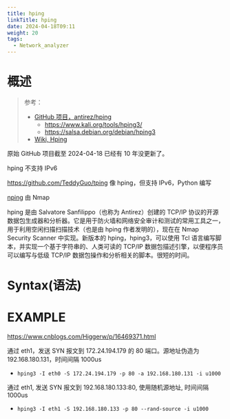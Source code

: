 ```yaml
---
title: hping
linkTitle: hping
date: 2024-04-18T09:11
weight: 20
tags:
  - Network_analyzer
---
```


# 概述

> 参考：
>
> - [GitHub 项目，antirez/hping](https://github.com/antirez/hping)
>   - https://www.kali.org/tools/hping3/
>   - https://salsa.debian.org/debian/hping3
> - [Wiki, Hping](https://en.wikipedia.org/wiki/Hping)

原始 GitHub 项目截至 2024-04-18 已经有 10 年没更新了。

hping 不支持 IPv6

https://github.com/TeddyGuo/tping 像 hping，但支持 IPv6，Python 编写

[nping](/docs/4.数据通信/Utility/nping.md) 由 Nmap

hping 是由 Salvatore Sanfilippo（也称为 Antirez）创建的 TCP/IP 协议的开源数据包生成器和分析器。它是用于防火墙和网络安全审计和测试的常用工具之一，用于利用空闲扫描扫描技术（也是由 hping 作者发明的），现在在 Nmap Security Scanner 中实现。新版本的 hping，hping3，可以使用 Tcl 语言编写脚本，并实现一个基于字符串的、人类可读的 TCP/IP 数据包描述引擎，以便程序员可以编写与低级 TCP/IP 数据包操作和分析相关的脚本。很短的时间。

# Syntax(语法)



# EXAMPLE

https://www.cnblogs.com/Higgerw/p/16469371.html

通过 eth1，发送 SYN 报文到 172.24.194.179 的 80 端口。源地址伪造为 192.168.180.131，时间间隔 1000us

- `hping3 -I eth0 -S 172.24.194.179 -p 80 -a 192.168.180.131 -i u1000`

通过 eth1, 发送 SYN  报文到 192.168.180.133:80, 使用随机源地址, 时间间隔 1000us

- `hping3 -I eth1 -S 192.168.180.133 -p 80 --rand-source -i u1000`